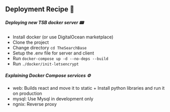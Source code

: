## Deployment Recipe 📝

##### Deploying new TSB docker server 📟

* Install docker (or use DigitalOcean marketplace)
* Clone the project
* Change directory `cd TheSearchBase`
* Setup the .env file for server and client
* Run `docker-compose up -d --no-deps --build`
* Run `./docker/init-letsencrypt`



##### Explaining Docker Compose services ⚙️
* web: Builds react and move it to static + Install python libraries and run it on production
* mysql: Use Mysql in development only
* ngnix: Reverse proxy

